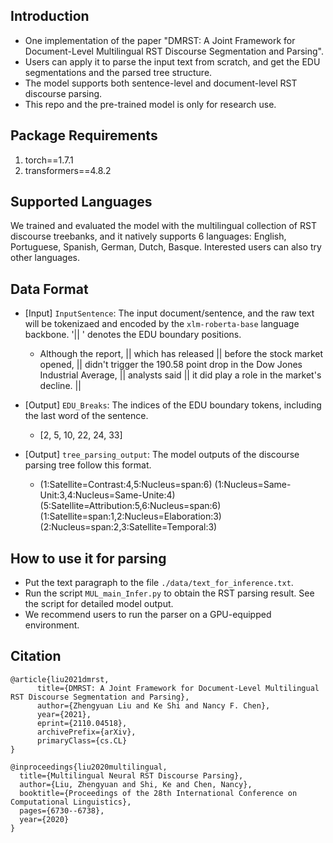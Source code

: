 ## Introduction
* One implementation of the paper "DMRST: A Joint Framework for Document-Level Multilingual RST Discourse Segmentation and Parsing". <br>
* Users can apply it to parse the input text from scratch, and get the EDU segmentations and the parsed tree structure. <br>
* The model supports both sentence-level and document-level RST discourse parsing. <br>
* This repo and the pre-trained model is only for research use. <br>

## Package Requirements
1. torch==1.7.1
2. transformers==4.8.2

## Supported Languages
We trained and evaluated the model with the multilingual collection of RST discourse treebanks, and it natively supports 6 languages: English, Portuguese, Spanish, German, Dutch, Basque. Interested users can also try other languages.

## Data Format
* [Input] `InputSentence`: The input document/sentence, and the raw text will be tokenizaed and encoded by the `xlm-roberta-base` language backbone. '|| ' denotes the EDU boundary positions. <br>
    * Although the report, || which has released || before the stock market opened, || didn't trigger the 190.58 point drop in the Dow Jones Industrial Average, || analysts said || it did play a role in the market's decline. || <br>

* [Output] `EDU_Breaks`: The indices of the EDU boundary tokens, including the last word of the sentence. <br>
    * [2, 5, 10, 22, 24, 33] <br>

* [Output] `tree_parsing_output`: The model outputs of the discourse parsing tree follow this format. <br>
   * (1:Satellite=Contrast:4,5:Nucleus=span:6) (1:Nucleus=Same-Unit:3,4:Nucleus=Same-Unite:4) (5:Satellite=Attribution:5,6:Nucleus=span:6) (1:Satellite=span:1,2:Nucleus=Elaboration:3) (2:Nucleus=span:2,3:Satellite=Temporal:3) <br>

## How to use it for parsing
* Put the text paragraph to the file `./data/text_for_inference.txt`. <br>
* Run the script `MUL_main_Infer.py` to obtain the RST parsing result. See the script for detailed model output. <br>
* We recommend users to run the parser on a GPU-equipped environment. <br>

## Citation
```
@article{liu2021dmrst,
      title={DMRST: A Joint Framework for Document-Level Multilingual RST Discourse Segmentation and Parsing}, 
      author={Zhengyuan Liu and Ke Shi and Nancy F. Chen},
      year={2021},
      eprint={2110.04518},
      archivePrefix={arXiv},
      primaryClass={cs.CL}
}
```
```
@inproceedings{liu2020multilingual,
  title={Multilingual Neural RST Discourse Parsing},
  author={Liu, Zhengyuan and Shi, Ke and Chen, Nancy},
  booktitle={Proceedings of the 28th International Conference on Computational Linguistics},
  pages={6730--6738},
  year={2020}
}
```

